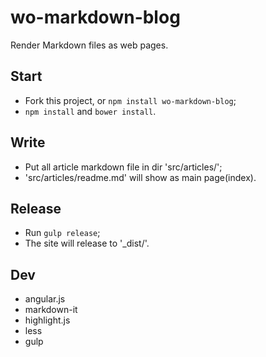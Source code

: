 wo-markdown-blog
====

Render Markdown files as web pages.

Start
----

+ Fork this project, or `npm install wo-markdown-blog`;
+ `npm install` and `bower install`.

Write
----

+ Put all article markdown file in dir 'src/articles/';
+ 'src/articles/readme.md' will show as main page(index).

Release
----

+ Run `gulp release`;
+ The site will release to '_dist/'.

Dev
----

+ angular.js
+ markdown-it
+ highlight.js
+ less
+ gulp
